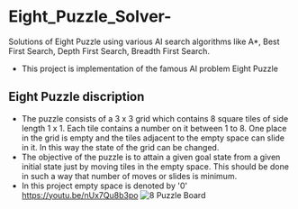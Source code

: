 # Eight_Puzzle_Solver-
Solutions of Eight Puzzle using various AI search algorithms like A*, Best First Search, Depth First Search, Breadth First Search.
- This project is implementation of the famous AI problem Eight Puzzle
## Eight Puzzle discription
- The puzzle consists of a 3 x 3 grid which contains 8 square tiles of side length 1 x 1. Each tile contains a number on it between 1 to 8. One place in the grid is empty and the tiles adjacent to the empty space can slide in it. In this way the state of the grid can be changed.
- The objective of the puzzle is to attain a given goal state from a given initial state just by moving tiles in the empty space. This should be done in such a way that number of moves or slides is minimum.
- In this project empty space is denoted by '0'
  https://youtu.be/nUx7Qu8b3po
![8 Puzzle Board](https://ae01.alicdn.com/kf/HTB1b68kfAyWBuNjy0Fpq6yssXXaW/Eight-Sliding-Tiles-IQ-Game-Toys-8-Puzzle-Math-Wooden-Brain-Teaser-Puzzle-Numbers-1-8.jpg_960x960.jpg)
